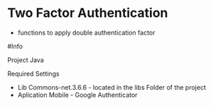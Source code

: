 # Two Factor Authentication

- functions to apply double authentication factor


#Info

 Project Java
  
 Required Settings
 
 - Lib Commons-net.3.6.6 - located in the libs Folder of the project
 - Aplication Mobile - Google Authenticator
 
 
 
 
 
 
 
